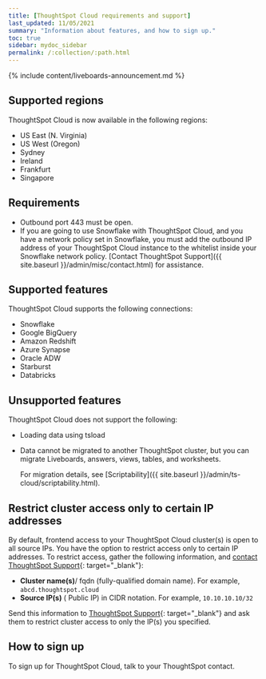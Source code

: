 ```yaml
---
title: [ThoughtSpot Cloud requirements and support]
last_updated: 11/05/2021
summary: "Information about features, and how to sign up."
toc: true
sidebar: mydoc_sidebar
permalink: /:collection/:path.html
---
```


{% include content/liveboards-announcement.md %}

## Supported regions
ThoughtSpot Cloud is now available in the following regions:
* US East (N. Virginia)
* US West (Oregon)
* Sydney
* Ireland
* Frankfurt
* Singapore

## Requirements

- Outbound port 443 must be open.
- If you are going to use Snowflake with ThoughtSpot Cloud, and you have a network policy set in Snowflake, you must add the outbound IP address of your ThoughtSpot Cloud instance to the whitelist inside your Snowflake network policy. [Contact ThoughtSpot Support]({{ site.baseurl }}/admin/misc/contact.html) for assistance.

## Supported features

ThoughtSpot Cloud supports the following connections:
- Snowflake
- Google BigQuery
- Amazon Redshift
- Azure Synapse
- Oracle ADW
- Starburst
- Databricks

## Unsupported features

ThoughtSpot Cloud does not support the following:
- Loading data using tsload
- Data cannot be migrated to another ThoughtSpot cluster, but you can migrate Liveboards, answers, views, tables, and worksheets.  

    For migration details, see [Scriptability]({{ site.baseurl }}/admin/ts-cloud/scriptability.html).

## Restrict cluster access only to certain IP addresses
By default, frontend access to your ThoughtSpot Cloud cluster(s) is open to all source IPs. You have the option to restrict access only to certain IP addresses. To restrict access, gather the following information, and [contact ThoughtSpot Support](https://community.thoughtspot.com/customers/s/contactsupport){: target="_blank"}:

- **Cluster name(s)**/ fqdn (fully-qualified domain name). For example, `abcd.thoughtspot.cloud`
- **Source IP(s)** ( Public IP) in CIDR notation. For example, `10.10.10.10/32`

Send this information to [ThoughtSpot Support](https://community.thoughtspot.com/customers/s/contactsupport){: target="_blank"} and ask them to restrict cluster access to only the IP(s) you specified.

## How to sign up

To sign up for ThoughtSpot Cloud, talk to your ThoughtSpot contact.
